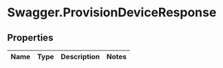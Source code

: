 # Swagger.ProvisionDeviceResponse

## Properties
Name | Type | Description | Notes
------------ | ------------- | ------------- | -------------


